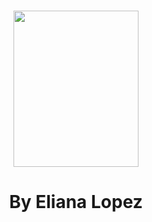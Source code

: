 <br />
 <p align="center">
    <img src="https://github.com/elianalopez/Data-Structures-and-Algorithms-Notes-with-Python/blob/main/Images/DS%26ANotes.png" width="200" height="250">
    <h1 align="center"📝 Data Structures and Algorithms Notes with Python 📝</h1>
    <p align="center" class="h6">By Eliana Lopez</p>
